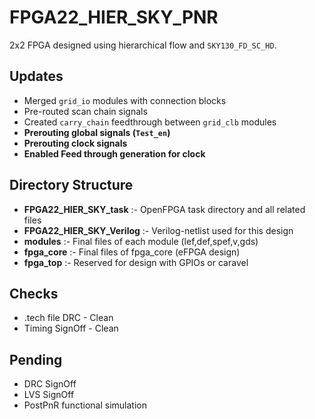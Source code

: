 FPGA22_HIER_SKY_PNR
====================

2x2 FPGA designed using hierarchical flow and `SKY130_FD_SC_HD`.

Updates
-------------------
- Merged `grid_io` modules with connection blocks
- Pre-routed scan chain signals
- Created `carry_chain` feedthrough between `grid_clb` modules
- **Prerouting global signals (`Test_en`)**
- **Prerouting clock signals**
- **Enabled Feed through generation for clock**

Directory Structure
-------------------
- **FPGA22_HIER_SKY_task** :- OpenFPGA task directory and all related files
- **FPGA22_HIER_SKY_Verilog** :- Verilog-netlist used for this design
- **modules** :- Final files of each module (lef,def,spef,v,gds)
- **fpga_core** :- Final files of fpga_core (eFPGA design)
- **fpga_top** :- Reserved for design with GPIOs or caravel

Checks
---------
- .tech file DRC - Clean
- Timing SignOff - Clean

Pending
---------
- DRC SignOff
- LVS SignOff
- PostPnR functional simulation
